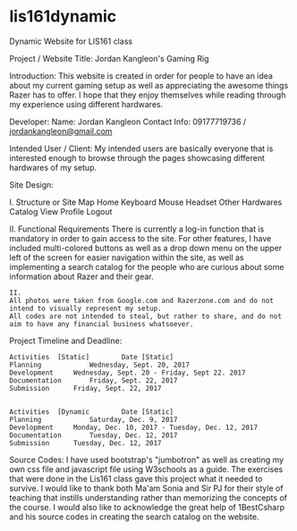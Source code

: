 # lis161dynamic
Dynamic Website for LIS161 class


Project / Website Title:
Jordan Kangleon's Gaming Rig

Introduction:
This website is created in order for people to have an idea about my current gaming setup as well as appreciating the awesome things Razer has to offer. I hope that they enjoy themselves while reading through my experience using different hardwares.

Developer:
	Name: Jordan Kangleon
	Contact Info: 09177719736 / jordankangleon@gmail.com
	
Intended User / Client:
	My intended users are basically everyone that is interested enough to browse through the pages showcasing different hardwares of my setup.

Site Design:

I. Structure or Site Map
	Home
	Keyboard
	Mouse
	Headset
	Other Hardwares
	Catalog
	View Profile
	Logout

II. Functional Requirements
	There is currently a log-in function that is mandatory in order to gain access to the site. For other features, I have included multi-colored buttons as well as a drop down menu on the upper left of the screen for easier navigation within the site, as well as implementing a search catalog for the people who are curious about some information about Razer and their gear.

	II.
	All photos were taken from Google.com and Razerzone.com and do not intend to visually represent my setup.
	All codes are not intended to steal, but rather to share, and do not aim to have any financial business whatsoever.
	

Project Timeline and Deadline:

	Activities	[Static]		Date [Static]
	Planning			Wednesday, Sept. 20, 2017
	Development		Wednesday, Sept. 20 - Friday, Sept 22. 2017
	Documentation		Friday, Sept. 22, 2017
	Submission		Friday, Sept. 22, 2017


	Activities	[Dynamic		Date [Static]
	Planning			Saturday, Dec. 9, 2017
	Development		Monday, Dec. 10, 2017 - Tuesday, Dec. 12, 2017
	Documentation		Tuesday, Dec. 12, 2017
	Submission		Tuesday, Dec. 12, 2017

Source Codes:
	I have used bootstrap's "jumbotron" as well as creating my own css file and javascript file using W3schools as a guide.
	The exercises that were done in the Lis161 class gave this project what it needed to survive. I would like to thank both Ma'am Sonia and Sir PJ for their style of teaching that instills understanding rather than memorizing the concepts of the course.
	I would also like to acknowledge the great help of 1BestCsharp and his source codes in creating the search catalog on the website.
